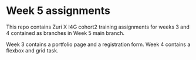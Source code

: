 # Week 5 assignments
This repo contains Zuri X I4G cohort2 training assignments for weeks 3 and 4 contained as branches in Week 5 main branch.

Week 3 contains a portfolio page and a registration form.
Week 4 contains a flexbox and grid task.
